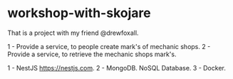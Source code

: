 # workshop-with-skojare
That is a project with my friend  @drewfoxall.


1 - Provide a service, to people create mark's of mechanic shops. 
2 - Provide a service, to retrieve the mechanic shops mark's.



1 - NestJS  https://nestjs.com.
2 - MongoDB. NoSQL Database.
3 - Docker.



